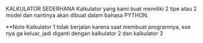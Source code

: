 KALKULATOR SEDERHANA
Kalkulator yang kami buat memiliki 2 tipe atau 2 model dan nantinya akan dibuat dalam bahasa PYTHON.



**Note Kalkulator 1 tidak berjalan karena saat membuat programnya, exe nya ga keluar, jadi diganti dengan kalkulator 2 dan kalkulator 3



